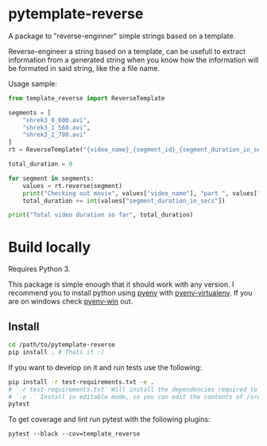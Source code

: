 # pytemplate-reverse

A package to "reverse-enginner" simple strings based on a template.

Reverse-engineer a string based on a template, can be usefull to extract information from a generated string when you know how the information will be formated in said string, like the a file name. 

Usage sample:

``` python
from template_reverse import ReverseTemplate

segments = [
    "shrek3_0_600.avi",
    "shrek3_1_560.avi",
    "shrek3_2_780.avi"
]
rt = ReverseTemplate("{video_name}_{segment_id}_{segment_duration_in_secs}.avi")

total_duration = 0

for segment in segments:
    values = rt.reverse(segment)
    print("Checking out movie", values["video_name"], "part ", values["segment_id"])
    total_duration += int(values["segment_duration_in_secs"])

print("Total video duration so far", total_duration)
```

# Build locally

Requires Python 3.

This package is simple enough that it should work with any version. I recommend you to install python using [pyenv](https://github.com/pyenv/pyenv) with [pyenv-virtualenv](https://github.com/pyenv/pyenv-virtualenv). If you are on windows check [pyenv-win](https://github.com/pyenv-win/pyenv-win) out.

## Install 

``` bash
cd /path/to/pytemplate-reverse
pip install . # Thats it :)
```

If you want to develop on it and run tests use the following:

``` bash
pip install -r test-requirements.txt -e .
# `-r test-requirements.txt` Will install the dependencies required to run the tests
# `-e .` Install in editable mode, so you can edit the contents of /src/pytemplate_reverse without having to install the package again to see changes
pytest
```

To get coverage and lint run pytest with the following plugins:

``` 
pytest --black --cov=template_reverse
```
